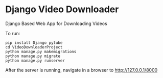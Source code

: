
# Django Video Downloader

Django Based Web App for Downloading Videos

To run:

```
pip install Django pytube
cd VideoDownloaderProject
python manage.py makemigrations
python manage.py migrate
python manage.py runserver
```

After the server is running, navigate in a browser to http://127.0.0.1/8000
